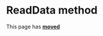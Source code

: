 # ReadData method

This page has [**moved**](https://lib-docs.delphidabbler.com/IOUtils/1/API/TPJPipe-ReadData)